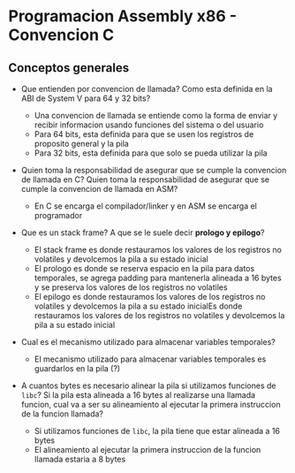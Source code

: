 # Programacion Assembly x86 - Convencion C

## Conceptos generales

* Que entienden por convencion de llamada? Como esta definida en la ABI de System V para 64 y 32 bits?
    - Una convencion de llamada se entiende como la forma de enviar y recibir informacion usando funciones del sistema o del usuario
    - Para 64 bits, esta definida para que se usen los registros de proposito general y la pila
    - Para 32 bits, esta definida para que solo se pueda utilizar la pila

* Quien toma la responsabilidad de asegurar que se cumple la convencion de llamada en C? Quien toma la responsabilidad de asegurar que se cumple la convencion de llamada en ASM?
    - En C se encarga el compilador/linker y en ASM se encarga el programador

* Que es un stack frame? A que se le suele decir **prologo y epilogo**?
    - El stack frame es donde restauramos los valores de los registros no volatiles y devolcemos la pila a su estado inicial
    - El prologo es donde se reserva espacio en la pila para datos temporales, se agrega padding para mantenerla alineada a 16 bytes y se preserva los valores de los registros no volatiles
    - El epilogo es donde restauramos los valores de los registros no volatiles y devolcemos la pila a su estado inicialEs donde restauramos los valores de los registros no volatiles y devolcemos la pila a su estado inicial

* Cual es el mecanismo utilizado para almacenar variables temporales?
    - El mecanismo utilizado para almacenar variables temporales es guardarlos en la pila (?)

* A cuantos bytes es necesario alinear la pila si utilizamos funciones de `libc`? Si la pila esta alineada a 16 bytes al realizarse una llamada funcion, cual va a ser su alineamiento al ejecutar la primera instruccion de la funcion llamada?
    - Si utilizamos funciones de `libc`, la pila tiene que estar alineada a 16 bytes
    - El alineamiento al ejecutar la primera instruccion de la funcion llamada estaria a 8 bytes
